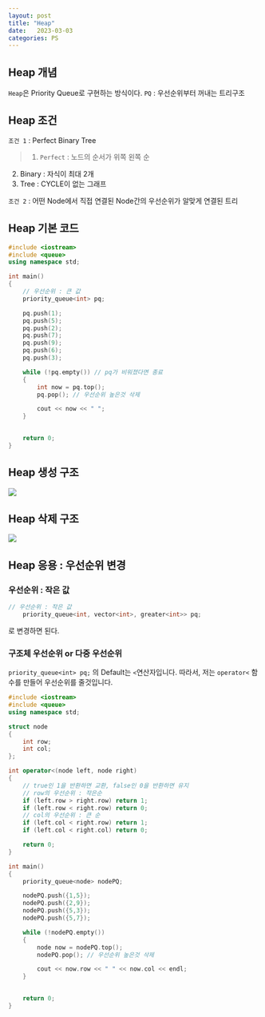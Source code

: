 ```yaml
---
layout: post
title: "Heap"
date:   2023-03-03
categories: PS
---
```


## Heap 개념
`Heap`은 Priority Queue로 구현하는 방식이다. 
`PQ` : 우선순위부터 꺼내는 트리구조

## Heap 조건
`조건 1` : Perfect Binary Tree
> 1. `Perfect` : 노드의 순서가 위쪽 왼쪽 순
2. Binary : 자식이 최대 2개
3. Tree : CYCLE이 없는 그래프

`조건 2` : 어떤 Node에서 직접 연결된 Node간의 우선순위가 알맞게 연결된 트리

## Heap 기본 코드
```cpp
#include <iostream>
#include <queue>
using namespace std;

int main() 
{
	// 우선순위 : 큰 값
	priority_queue<int> pq;

	pq.push(1);
	pq.push(5);
	pq.push(2);
	pq.push(7);
	pq.push(9);
	pq.push(6);
	pq.push(3);

	while (!pq.empty()) // pq가 비워졌다면 종료
	{
		int now = pq.top();
		pq.pop(); // 우선순위 높은것 삭제

		cout << now << " ";
	}
	

	return 0;
}
```

## Heap 생성 구조
![](https://images.velog.io/images/dev-hoon/post/350d7bde-081a-4290-97e4-949176b0921a/image.png)

## Heap 삭제 구조
![](https://images.velog.io/images/dev-hoon/post/59d08b7d-20e0-4149-a83a-238f15e8eeb1/image.png)

## Heap 응용 : 우선순위 변경
### 우선순위 : 작은 값
```cpp
// 우선순위 : 작은 값
	priority_queue<int, vector<int>, greater<int>> pq;
```
로 변경하면 된다.

### 구조체 우선순위 or 다중 우선순위
`priority_queue<int> pq;` 의 Default는 `<`연산자입니다. 따라서, 저는 `operator<` 함수를 만들어 우선순위를 줄것입니다.
```cpp
#include <iostream>
#include <queue>
using namespace std;

struct node
{
	int row;
	int col;
};

int operator<(node left, node right)
{	
	// true인 1을 반환하면 교환, false인 0을 반환하면 유지
	// row의 우선순위 : 작은순
	if (left.row > right.row) return 1;
	if (left.row < right.row) return 0;
	// col의 우선순위 : 큰 순
	if (left.col < right.row) return 1;
	if (left.col < right.col) return 0;

	return 0; 
}

int main() 
{
	priority_queue<node> nodePQ;

	nodePQ.push({1,5});
	nodePQ.push({2,9});
	nodePQ.push({5,3});
	nodePQ.push({5,7});

	while (!nodePQ.empty())
	{
		node now = nodePQ.top();
		nodePQ.pop(); // 우선순위 높은것 삭제

		cout << now.row << " " << now.col << endl;
	}
	

	return 0;
}
```